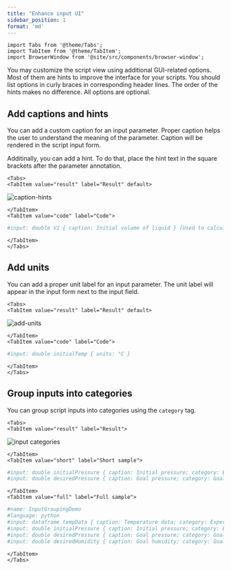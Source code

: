 ```yaml
---
title: "Enhance input UI"
sidebar_position: 1
format: 'md'
---
```


```mdx-code-block
import Tabs from '@theme/Tabs';
import TabItem from '@theme/TabItem';
import BrowserWindow from '@site/src/components/browser-window';
```

You may customize the script view using additional GUI-related options.
Most of them are hints to improve the interface for your scripts.
You should list options in curly braces in corresponding header lines.
The order of the hints makes no difference. All options are optional.


## Add captions and hints

You can add a custom caption for an input parameter.
Proper caption helps the user to understand the meaning of the parameter.
Caption will be rendered in the script input form.

Additinally, you can add a hint. To do that, place the hint text in the square brackets
after the parameter annotation.

```mdx-code-block
<Tabs>
<TabItem value="result" label="Result" default>
```

![caption-hints](../_pics/captions-hints.png)

```mdx-code-block
</TabItem>
<TabItem value="code" label="Code">
```

```python
#input: double V1 { caption: Initial volume of liquid } [Used to calculate the initial concentration and the volume change]
```

```mdx-code-block
</TabItem>
</Tabs>
```

## Add units

You can add a proper unit label for an input parameter.
The unit label will appear in the input form next to the input field.

```mdx-code-block
<Tabs>
<TabItem value="result" label="Result" default>
```
![add-units](../_pics/units-example.png)


```mdx-code-block
</TabItem>
<TabItem value="code" label="Code">
```

```python
#input: double initialTemp { units: °С }
```

```mdx-code-block
</TabItem>
</Tabs>
```

## Group inputs into categories

You can group script inputs into categories using the `category` tag.

```mdx-code-block
<Tabs>
<TabItem value="result" label="Result">
```
![input categories](../_pics/input-categories.png)

```mdx-code-block
</TabItem>
<TabItem value="short" label="Short sample">
```

```python
#input: double initialPressure { caption: Initial pressure; category: Experimental data }
#input: double desiredPressure { caption: Goal pressure; category: Goals }
```

```mdx-code-block
</TabItem>
<TabItem value="full" label="Full sample">
```

```python
#name: InputGroupingDemo
#language: python
#input: dataframe tempData { caption: Temperature data; category: Experimental data }
#input: double initialPressure { caption: Initial pressure; category: Experimental data }
#input: double desiredPressure { caption: Goal pressure; category: Goals }
#input: double desiredHumidity { caption: Goal humidity; category: Goals }
```

```mdx-code-block
</TabItem>
</Tabs>
```
